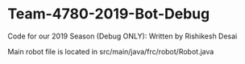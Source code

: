 # Team-4780-2019-Bot-Debug
Code for our 2019 Season (Debug ONLY): Written by Rishikesh Desai

Main robot file is located in src/main/java/frc/robot/Robot.java 

